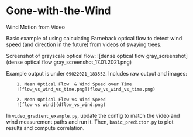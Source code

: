 # Gone-with-the-Wind

Wind Motion from Video
 
Basic example of using calculating Farneback optical flow to detect wind speed (and direction in the future) from videos of swaying trees.

Screenshot of grayscale optical flow:
![dense optical flow gray_screenshot](dense optical flow gray_screenshot_17.01.2021.png)

Example output is under `09022021_183552`. Includes raw output and images:

        1. Mean Optical Flow  & Wind Speed over Time
        ![flow_vs_wind_vs_time.png](flow_vs_wind_vs_time.png)

        2. Mean Optical Flow vs Wind Speed
        ![flow vs wind](dflow_vs_wind.png)

In `video_gradient_example.py`, update the config to match the video and wind measurement paths and run it.
Then, `basic_predictor.py` to plot results and compute correlation. 